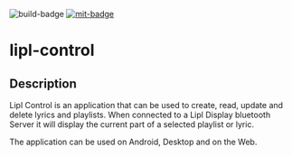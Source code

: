 ![`build-badge`]
[![`mit-badge`]](https://opensource.org/licenses/MIT)

# lipl-control

## Description

Lipl Control is an application that can be used to create, read, update and delete lyrics and playlists. 
When connected to a Lipl Display bluetooth Server it will display the current part of a selected playlist or lyric.

The application can be used on Android, Desktop and on the Web.

[`build-badge`]: https://github.com/paulusminus/lipl-control/actions/workflows/flutter.yml/badge.svg
[`mit-badge`]: https://img.shields.io/badge/License-MIT-yellow.svg


